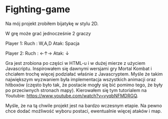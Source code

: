 # Fighting-game
Na mój projekt zrobiłem bijatykę w stylu 2D.

W grę może grać jednocześnie 2 graczy

Player 1: 
Ruch : W,A,D
Atak: Spacja

Player 2:
Ruch : ←↑→
Atak: ↓


Gra jest zrobiona po części w HTML-u i w dużej mierze z użyciem Javascriptu. 
Inspirowałem się dawnymi wersjami gry Mortal Kombat i chciałem trochę więcej podziałać właśnie z Javascryptem.
Myśle że takim największym wyzwaniem była implementacja wszystkich animacji oraz hitboxów (często było tak, że postacie mogły się bić pomimo tego, że były po przeciwnych stronach mapy).
Kierowałem się tym tutorialem na Youtubie: https://www.youtube.com/watch?v=vyqbNFMDRGQ.


Myśle, że na tą chwile projekt jest na bardzo wczesnym etapie. Na pewno chce dodać możliwość wyboru postaci, ewentualnie więcej ataków i map.

